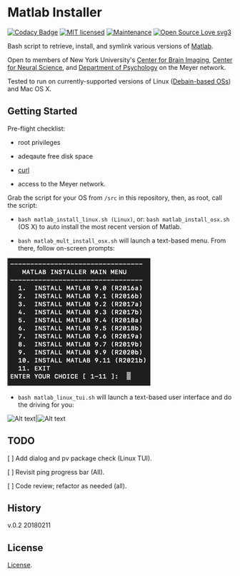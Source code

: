 # Matlab Installer

[![Codacy Badge](https://api.codacy.com/project/badge/Grade/c7574e6abc1840ab95a0f622170a9af1)](https://www.codacy.com/app/marshki/matlab_installer?utm_source=github.com&amp;utm_medium=referral&amp;utm_content=marshki/matlab_installer&amp;utm_campaign=Badge_Grade)
[![MIT licensed](https://img.shields.io/badge/license-MIT-blue.svg)](https://raw.githubusercontent.com/hyperium/hyper/master/LICENSE)
[![Maintenance](https://img.shields.io/badge/Maintained%3F-yes-green.svg)](https://GitHub.com/Naereen/StrapDown.js/graphs/commit-activity)
[![Open Source Love svg3](https://badges.frapsoft.com/os/v3/open-source.svg?v=103)](https://github.com/ellerbrock/open-source-badges/)

Bash script to retrieve, install, and symlink various versions of [Matlab](https://www.mathworks.com/products/matlab.html).   

Open to members of New York University's [Center for Brain Imaging](http://cbi.nyu.edu/), [Center for Neural Science](http://www.cns.nyu.edu/), and [Department of Psychology](http://www.psych.nyu.edu/psychology.html) on the Meyer network.   

Tested to run on currently-supported versions of Linux ([Debain-based OSs](https://www.debian.org/derivatives/#list)) and Mac OS X.  

## Getting Started

Pre-flight checklist:
 
  * root privileges  

  * adeqaute free disk space

  * [curl](https://curl.haxx.se/docs/manpage.html) 

  * access to the Meyer network.  

Grab the script for your OS from `/src` in this repository, then, as root, call the script:  

* `bash matlab_install_linux.sh (Linux)`, or: `bash matlab_install_osx.sh` (OS X) to auto install the most recent version of Matlab. 

* `bash matlab_mult_install_osx.sh` will launch a text-based menu. From there, follow on-screen prompts:

![Alt text](https://github.com/marshki/matlab_installer/blob/master/docs/matlab_multi.png "multi-install")

* `bash matlab_linux_tui.sh` will launch a text-based user interface and do the driving for you: 

![Alt text](https://github.com/marshki/matlab_installer/blob/master/docs/ping_cns.png "ping")|![Alt text](https://github.com/marshki/matlab_installer/blob/master/docs/retrieve_matlab.png "retrieve")

## TODO

[ ] Add dialog and pv package check (Linux TUI).  

[ ] Revisit ping progress bar (All). 

[ ] Code review; refactor as needed (all). 

## History 
v.0.2 20180211

## License 
[License](https://github.com/marshki/matlab_installer/blob/master/LICENSE). 
